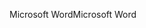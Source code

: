 <span data-ttu-id="94520-101">Microsoft Word</span><span class="sxs-lookup"><span data-stu-id="94520-101">Microsoft Word</span></span>